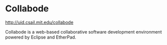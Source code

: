 Collabode
=========

http://uid.csail.mit.edu/collabode

Collabode is a web-based collaborative software development environment
powered by Eclipse and EtherPad.
